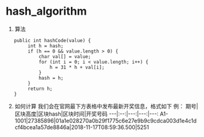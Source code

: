 # hash_algorithm
1. 算法
```
   public int hashCode(value) {
        int h = hash;
        if (h == 0 && value.length > 0) {
            char val[] = value;
            for (int i = 0; i < value.length; i++) {
                h = 31 * h + val[i];
            }
            hash = h;
        }
        return h;
   }
```
2. 如何计算
我们会在官网最下方表格中发布最新开奖信息，格式如下
例：
期号|区块高度|区块hash|区块时间|开奖号码
---|:--:|---:|---:|---:
A1-1001|27385896|01a1e028270a0b29f1775c6e27e9b9c9cdca003d1e4c1dcf4bcea1a57de8846a|2018-11-17T08:59:36.500|5251


